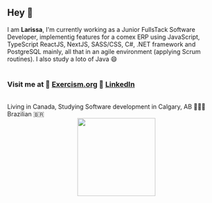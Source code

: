 ## Hey 🖖

I am **Larissa**, I'm currently working as a Junior FullsTack Software Developer, implementig features for a comex ERP using JavaScript, TypeScript ReactJS, NextJS, SASS/CSS, C#, .NET framework and PostgreSQL mainly, all that in an agile environment (applying Scrum routines). I also study a loto of Java 😄
<br>
<br>
### Visit me at 🎈 [Exercism.org](https://exercism.org/profiles/larissaborsari/testimonials) 🎈 [LinkedIn](https://www.linkedin.com/in/larissa-borsari-95a713170/)             
<br>
Living in Canada, Studying Software development in Calgary, AB 📍🇨🇦
Brazilian 🇧🇷
<br>


<div align="center">
  <a href="https://github.com/larissaborsari">
  <img height="180em" src="https://github-readme-stats.vercel.app/api/top-langs/?username=larissaborsari&layout=compact&langs_count=7&theme=dracula"/>
</div>

